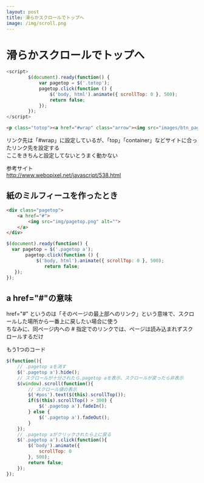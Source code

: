 ```yaml
---
layout: post
title: 滑らかスクロールでトップへ
image: /img/scroll.png
---
```


# 滑らかスクロールでトップへ

```javascript
<script>
        $(document).ready(function() {
            var pagetop = $('.totop');
            pagetop.click(function () {
                $('body, html').animate({ scrollTop: 0 }, 500);
                return false;
            });
        });
</script>
```
```html
<p class="totop"><a href="#wrap" class="arrow"><img src="images/btn_pagetop.png" alt=""></a></p>
```

リンク先は「#wrap」に設定しているが、「top」「container」などサイトに合ったリンク先を設定する   
ここをきちんと設定してないとうまく動かない   

参考サイト   
http://www.webopixel.net/javascript/538.html   


## 紙のミルフィーユを作ったとき

```html
<div class="pagetop">
    <a href="#">
        <img src="img/pagetop.png" alt="">
    </a>
</div>
```

```javascript
$(document).ready(function() {
  var pagetop = $('.pagetop a');
       pagetop.click(function () {
           $('body, html').animate({ scrollTop: 0 }, 500);
              return false;
   });
});
```

## a href="#"の意味

href="#" というのは「そのページの最上部へのリンク」という意味で、スクロールした場所から一番上に戻したい場合に使う   
ちなみに、同ページ内への # 指定でのリンクでは、ページは読み込まれずスクロールするだけ   

もう1つのコード   

```javascript
$(function(){
    // .pagetop aを消す
    $('.pagetop a').hide();
    // スクロールが十分されたら.pagetop aを表示、スクロールが戻ったら非表示
    $(window).scroll(function(){
        // スクロール値の表示
        $('#pos').text($(this).scrollTop());
        if($(this).scrollTop() > 300) {
            $('.pagetop a').fadeIn();
        } else {
            $('.pagetop a').fadeOut();
        }
    });
    // .pagetop aがクリックされたら上に戻る
    $('.pagetop a').click(function(){
        $('body').animate({
            scrollTop: 0
        }, 500);
        return false;
    });
});
```

